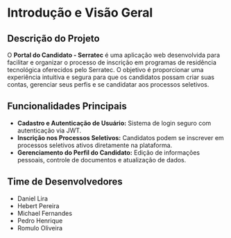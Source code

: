 # Introdução e Visão Geral

## Descrição do Projeto

O **Portal do Candidato - Serratec** é uma aplicação web desenvolvida para facilitar e organizar o processo de inscrição em programas de residência tecnológica oferecidos pelo Serratec. O objetivo é proporcionar uma experiência intuitiva e segura para que os candidatos possam criar suas contas, gerenciar seus perfis e se candidatar aos processos seletivos.

## Funcionalidades Principais

-   **Cadastro e Autenticação de Usuário:** Sistema de login seguro com autenticação via JWT.
-   **Inscrição nos Processos Seletivos:** Candidatos podem se inscrever em processos seletivos ativos diretamente na plataforma.
-   **Gerenciamento do Perfil do Candidato:** Edição de informações pessoais, controle de documentos e atualização de dados.

## Time de Desenvolvedores

-   Daniel Lira
-   Hebert Pereira
-   Michael Fernandes
-   Pedro Henrique
-   Romulo Oliveira